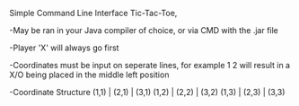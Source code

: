 Simple Command Line Interface Tic-Tac-Toe,

  -May be ran in your Java compiler of choice, or via CMD with the .jar file
  
  -Player 'X' will always go first
  
  -Coordinates must be input on seperate lines, for example
    1 
    2
  will result in a X/O being placed in the middle left position

  -Coordinate Structure
            (1,1) | (2,1) | (3,1)
            (1,2) | (2,2) | (3,2)
            (1,3) | (2,3) | (3,3) 
    
